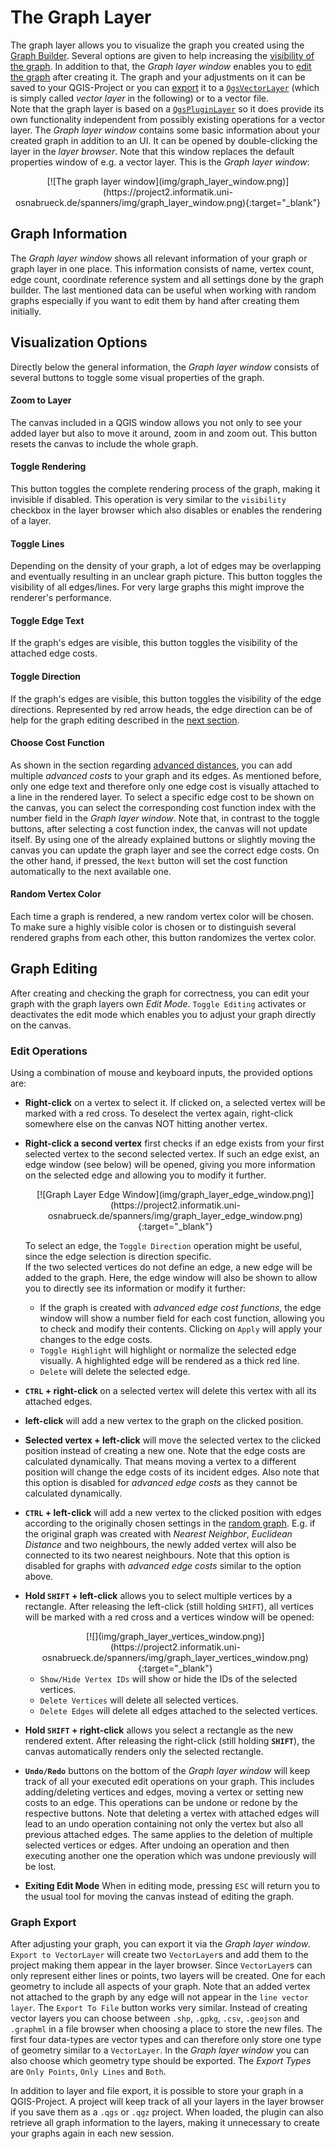 # The Graph Layer

The graph layer allows you to visualize the graph you created using the [Graph Builder](graphbuilder.md). Several options are given to help increasing the [visibility of the graph](#visualization-options). In addition to that, the _Graph layer window_ enables you to [edit the graph](#graph-editing) after creating it. The graph and your adjustments on it can be saved to your QGIS-Project or you can [export](#graph-export) it to a [`QgsVectorLayer`](https://qgis.org/pyqgis/master/core/QgsVectorLayer.html) (which is simply called _vector layer_ in the following) or to a vector file. <!--alte Version: The graph and your adjustments on it can be saved to your QGIS-Project or you can [export](#graph-export) it to a vector layer or vector file.-->  
Note that the graph layer is based on a [`QgsPluginLayer`](https://qgis.org/pyqgis/master/core/QgsPluginLayer.html) so it does provide its own functionality independent from possibly existing operations for a vector layer. The _Graph layer window_ contains some basic information about your created graph in addition to an UI. It can be opened by double-clicking the layer in the _layer browser_. Note that this window replaces the default properties window of e.g. a vector layer. This is the _Graph layer window_:

<center>
    <a name = "GraphLayerWindow">
        [![The graph layer window](img/graph_layer_window.png)](https://project2.informatik.uni-osnabrueck.de/spanners/img/graph_layer_window.png){:target="_blank"}
    </a>
</center>

## Graph Information
The _Graph layer window_ shows all relevant information of your graph or graph layer in one place. This information consists of name, vertex count, edge count, coordinate reference system and all settings done by the graph builder. The last mentioned data can be useful when working with random graphs especially if you want to edit them by hand after creating them initially.

## Visualization Options
Directly below the general information, the _Graph layer window_ consists of several buttons to toggle some visual properties of the graph. <!-- ich hab den Satz auch nur übernommen und er ergibt mit dem after nicht so Sinn für mich, ist das mit dem below okay?-->

#### Zoom to Layer
The canvas included in a QGIS window allows you not only to see your added layer but also to move it around, zoom in and zoom out. This button resets the canvas to include the whole graph.

#### Toggle Rendering
This button toggles the complete rendering process of the graph, making it invisible if disabled. This operation is very similar to the `visibility` checkbox in the layer browser which also disables or enables the rendering of a layer.

#### Toggle Lines
Depending on the density of your graph, a lot of edges may be overlapping and eventually resulting in an unclear graph picture. This button toggles the visibility of all edges/lines. For very large graphs this might improve the renderer's performance.

#### Toggle Edge Text
If the graph's edges are visible, this button toggles the visibility of the attached edge costs.

#### Toggle Direction
If the graph's edges are visible, this button toggles the visibility of the edge directions. Represented by red arrow heads, the edge direction can be of help for the graph editing described in the [next section](#graph-editing).

#### Choose Cost Function
As shown in the section regarding [advanced distances](./graphbuilder.md#advanced-distance-strategy), you can add multiple _advanced costs_ to your graph and its edges. As mentioned before, only one edge text and therefore only one edge cost is visually attached to a line in the rendered layer. To select a specific edge cost to be shown on the canvas, you can select the corresponding cost function index with the number field in the _Graph layer window_. Note that, in contrast to the toggle buttons, after selecting a cost function index, the canvas will not update itself. By using one of the already explained buttons or slightly moving the canvas you can update the graph layer and see the correct edge costs. On the other hand, if pressed, the `Next` button will set the cost function automatically to the next available one.

#### Random Vertex Color
Each time a graph is rendered, a new random vertex color will be chosen. To make sure a highly visible color is chosen or to distinguish several rendered graphs from each other, this button randomizes the vertex color.

## Graph Editing
After creating and checking the graph for correctness, you can edit your graph with the graph layers own _Edit Mode_. `Toggle Editing` activates or deactivates the edit mode which enables you to adjust your graph directly on the canvas.

### Edit Operations
Using a combination of mouse and keyboard inputs, the provided options are:

- __Right-click__ on a vertex to select it. If clicked on, a selected vertex will be marked with a red cross. To deselect the vertex again, right-click somewhere else on the canvas NOT hitting another vertex.
    
- __Right-click a second vertex__ first checks if an edge exists from your first selected vertex to the second selected vertex. If such an edge exist, an edge window (see below) will be opened, giving you more information on the selected edge and allowing you to modify it further.

    <center>
        <a name = "GraphLayerEdgeWindow">
            [![Graph Layer Edge Window](img/graph_layer_edge_window.png)](https://project2.informatik.uni-osnabrueck.de/spanners/img/graph_layer_edge_window.png){:target="_blank"}
        </a>
    </center>

    To select an edge, the `Toggle Direction` operation might be useful, since the edge selection is direction specific.  
    If the two selected vertices do not define an edge, a new edge will be added to the graph. Here, the edge window will also be shown to allow you to directly see its information or modify it further:
    
    - If the graph is created with _advanced edge cost functions_, the edge window will show a number field for each cost function, allowing you to check and modify their contents. Clicking on `Apply` will apply your changes to the edge costs.
    - `Toggle Highlight` will highlight or normalize the selected edge visually. A highlighted edge will be rendered as a thick red line.
    - `Delete` will delete the selected edge.
    
<!-- ich würde right-click und left click und hold dann evtl eher klein schreiben, oder? Und was ist mit den Anfängen eines Stichpunktes? Dann das doch groß lassen?-->
- __`CTRL` + right-click__ on a selected vertex will delete this vertex with all its attached edges.
    
- __left-click__ will add a new vertex to the graph on the clicked position.
    
- __Selected vertex + left-click__ will move the selected vertex to the clicked position instead of creating a new one. Note that the edge costs are calculated dynamically. That means moving a vertex to a different position will change the edge costs of its incident edges. Also note that this option is disabled for _advanced edge costs_ as they cannot be calculated dynamically.
    
- __`CTRL` + left-click__ will add a new vertex to the clicked position with edges according to the originally chosen settings in the [random graph](./graphbuilder.md#random-graph)<!--fällt dir eine schönere Formulierung für die Referenzierung ein?-->. E.g. if the original graph was created with _Nearest Neighbor_, _Euclidean Distance_ and two neighbours, the newly added vertex will also be connected to its two nearest neighbours. Note that this option is disabled for graphs with _advanced edge costs_ similar to the option above.
    
- __Hold `SHIFT` + left-click__ allows you to select multiple vertices by a rectangle. After releasing the left-click (still holding `SHIFT`), all vertices will be marked with a red cross and a vertices window will be opened:

    <center>
        <a name="GraphLayerVerticesWindow">
            [![](img/graph_layer_vertices_window.png)](https://project2.informatik.uni-osnabrueck.de/spanners/img/graph_layer_vertices_window.png){:target="_blank"}
        </a>
    </center>
    
    - `Show/Hide Vertex IDs` will show or hide the IDs of the selected vertices. <!-- ich würde hier nochmal nachfragen ob das entweder immer hide heißt oder der Punkt "show/hide" heißen sollte, oder? Im Bild heißt es zumindest hide-->
    - `Delete Vertices` will delete all selected vertices.
    - `Delete Edges` will delete all edges attached to the selected vertices.

- __Hold `SHIFT` + right-click__ allows you select a rectangle as the new rendered extent. After releasing the right-click (still holding __`SHIFT`__), the canvas automatically renders only the selected rectangle.
    
- __`Undo/Redo`__ buttons on the bottom of the _Graph layer window_ will keep track of all your executed edit operations on your graph. This includes adding/deleting vertices and edges, moving a vertex or setting new costs to an edge. This operations can be undone or redone by the respective buttons. Note that deleting a vertex with attached edges will lead to an undo operation containing not only the vertex but also all previous attached edges. The same applies to the deletion of multiple selected vertices or edges. After undoing an operation and then executing another one the operation which was undone previously will be lost.
    
- __Exiting Edit Mode__ When in editing mode, pressing `ESC` will return you to the usual tool for moving the canvas instead of editing the graph.

### Graph Export
After adjusting your graph, you can export it via the _Graph layer window_. `Export to VectorLayer` will create two `VectorLayer`s and add them to the project making them appear in the layer browser. Since `VectorLayer`s can only represent either lines or points, two layers will be created. One for each geometry to include all aspects of your graph. Note that an added vertex not attached to the graph by any edge will not appear in the `line vector layer`. The `Export To File` button works very similar. Instead of creating vector layers you can choose between `.shp`, `.gpkg`, `.csv`, `.geojson` and `.graphml` in a file browser when choosing a place to store the new files. The first four data-types are vector types and can therefore only store one type of geometry similar to a `VectorLayer`. In the _Graph layer window_ <!-- habe es jetzt überall so geschrieben (in den Bildern steht das auch mit Groß- und Kleinbuchstaben gemischt)--> you can also choose which geometry type should be exported. The _Export Types_ are `Only Points`, `Only Lines` and `Both`.

In addition to layer and file export, it is possible to store your graph in a QGIS-Project. A project will keep track of all your layers in the layer browser if you save them as a `.qgs` or `.qgz` project. When loaded, the plugin can also retrieve all graph information to the layers, making it unnecessary to create your graphs again in each new session.
